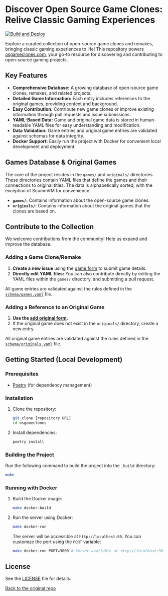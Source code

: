 # Discover Open Source Game Clones: Relive Classic Gaming Experiences

[![Build and Deploy](https://github.com/opengaming/osgameclones/actions/workflows/main.yml/badge.svg)](https://github.com/opengaming/osgameclones/actions/workflows/main.yml)

Explore a curated collection of open-source game clones and remakes, bringing classic gaming experiences to life! This repository powers [osgameclones.com](https://osgameclones.com), your go-to resource for discovering and contributing to open-source gaming projects.

## Key Features

*   **Comprehensive Database:** A growing database of open-source game clones, remakes, and related projects.
*   **Detailed Game Information:** Each entry includes references to the original games, providing context and background.
*   **Easy Contribution:** Contribute new game clones or improve existing information through pull requests and issue submissions.
*   **YAML-Based Data:** Game and original game data is stored in human-readable YAML files for easy understanding and modification.
*   **Data Validation:**  Game entries and original game entries are validated against schemas for data integrity.
*   **Docker Support:**  Easily run the project with Docker for convenient local development and deployment.

## Games Database & Original Games

The core of the project resides in the `games/` and `originals/` directories. These directories contain YAML files that define the games and their connections to original titles. The data is alphabetically sorted, with the exception of ScummVM for convenience.

*   **`games/`:** Contains information about the open-source game clones.
*   **`originals/`:** Contains information about the original games that the clones are based on.

## Contribute to the Collection

We welcome contributions from the community!  Help us expand and improve the database.

### Adding a Game Clone/Remake

1.  **Create a new issue** using the [game form](https://osgameclones.com/add_game.html) to submit game details.
2.  **Directly edit YAML files:** You can also contribute directly by editing the YAML files within the `games/` directory, and submitting a pull request.

All game entries are validated against the rules defined in the [`schema/games.yaml`](schema/games.yaml) file.

### Adding a Reference to an Original Game

1.  **Use the [add original form](https://osgameclones.com/add_original.html).**
2.  If the original game does not exist in the `originals/` directory, create a new entry.

All original game entries are validated against the rules defined in the [`schema/originals.yaml`](schema/originals.yaml) file.

## Getting Started (Local Development)

### Prerequisites

*   [Poetry](https://python-poetry.org/) (for dependency management)

### Installation

1.  Clone the repository:

    ```bash
    git clone [repository URL]
    cd osgameclones
    ```
2.  Install dependencies:

    ```bash
    poetry install
    ```

### Building the Project

Run the following command to build the project into the `_build` directory:

```bash
make
```

### Running with Docker

1.  Build the Docker image:

    ```bash
    make docker-build
    ```
2.  Run the server using Docker:

    ```bash
    make docker-run
    ```

    The server will be accessible at `http://localhost:80`.  You can customize the port using the `PORT` variable:

    ```bash
    make docker-run PORT=3000 # Server available at http://localhost:3000
    ```

## License

See the [LICENSE](LICENSE) file for details.

[Back to the original repo](https://github.com/opengaming/osgameclones)